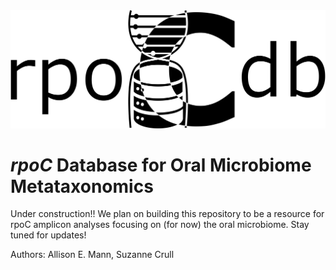 <img src="img/rpocdb_logo.png" width="600" />

# *rpoC* Database for Oral Microbiome Metataxonomics

Under construction!! We plan on building this repository to be a resource for rpoC amplicon analyses focusing on (for now) the oral microbiome. Stay tuned for updates!

Authors: Allison E. Mann, Suzanne Crull
